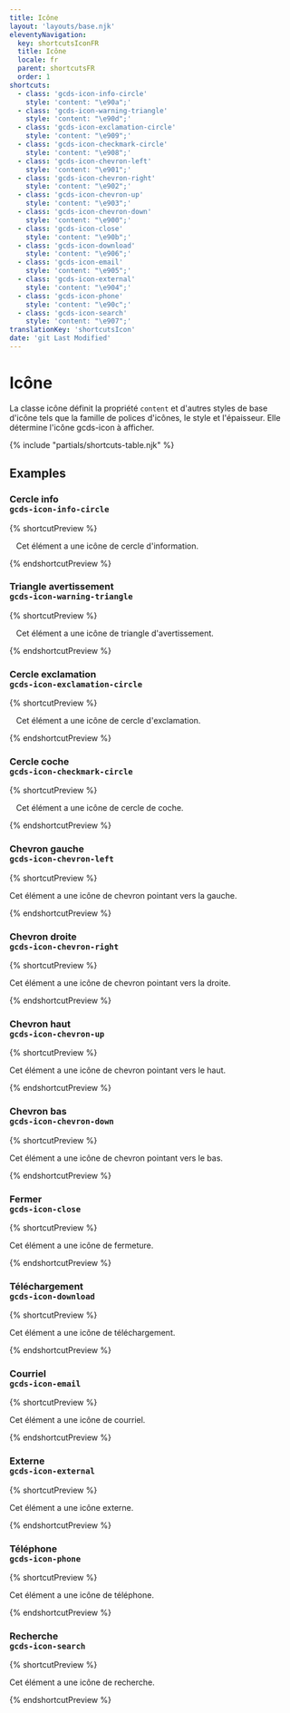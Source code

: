 ```yaml
---
title: Icône
layout: 'layouts/base.njk'
eleventyNavigation:
  key: shortcutsIconFR
  title: Icône
  locale: fr
  parent: shortcutsFR
  order: 1
shortcuts:
  - class: 'gcds-icon-info-circle'
    style: 'content: "\e90a";'
  - class: 'gcds-icon-warning-triangle'
    style: 'content: "\e90d";'
  - class: 'gcds-icon-exclamation-circle'
    style: 'content: "\e909";'
  - class: 'gcds-icon-checkmark-circle'
    style: 'content: "\e908";'
  - class: 'gcds-icon-chevron-left'
    style: 'content: "\e901";'
  - class: 'gcds-icon-chevron-right'
    style: 'content: "\e902";'
  - class: 'gcds-icon-chevron-up'
    style: 'content: "\e903";'
  - class: 'gcds-icon-chevron-down'
    style: 'content: "\e900";'
  - class: 'gcds-icon-close'
    style: 'content: "\e90b";'
  - class: 'gcds-icon-download'
    style: 'content: "\e906";'
  - class: 'gcds-icon-email'
    style: 'content: "\e905";'
  - class: 'gcds-icon-external'
    style: 'content: "\e904";'
  - class: 'gcds-icon-phone'
    style: 'content: "\e90c";'
  - class: 'gcds-icon-search'
    style: 'content: "\e907";'
translationKey: 'shortcutsIcon'
date: 'git Last Modified'
---
```


# Icône

La classe icône définit la propriété `content` et d'autres styles de base d'icône tels que la famille de polices d'icônes, le style et l'épaisseur. Elle détermine l'icône <gcds-link href="{{ links.icon }}">gcds-icon</gcds-link> à afficher.

{% include "partials/shortcuts-table.njk" %}

## Examples

### Cercle info<br/>`gcds-icon-info-circle`

{% shortcutPreview %}

<p>
  <span class="gcds-icon-info-circle"></span> Cet élément a une icône de cercle d'information.
</p>
{% endshortcutPreview %}

### Triangle avertissement<br/>`gcds-icon-warning-triangle`

{% shortcutPreview %}

<p>
  <span class="gcds-icon-warning-triangle"></span> Cet élément a une icône de triangle d'avertissement.
</p>
{% endshortcutPreview %}

### Cercle exclamation<br/>`gcds-icon-exclamation-circle`

{% shortcutPreview %}

<p>
  <span class="gcds-icon-exclamation-circle"></span> Cet élément a une icône de cercle d'exclamation.
</p>
{% endshortcutPreview %}

### Cercle coche<br/>`gcds-icon-checkmark-circle`

{% shortcutPreview %}

<p>
  <span class="gcds-icon-checkmark-circle"></span> Cet élément a une icône de cercle de coche.
</p>
{% endshortcutPreview %}

### Chevron gauche<br/>`gcds-icon-chevron-left`

{% shortcutPreview %}

<p>
  <span class="gcds-icon-chevron-left"></span> Cet élément a une icône de chevron pointant vers la gauche.
</p>
{% endshortcutPreview %}

### Chevron droite<br/>`gcds-icon-chevron-right`

{% shortcutPreview %}

<p>
  <span class="gcds-icon-chevron-right"></span> Cet élément a une icône de chevron pointant vers la droite.
</p>
{% endshortcutPreview %}

### Chevron haut<br/>`gcds-icon-chevron-up`

{% shortcutPreview %}

<p>
  <span class="gcds-icon-chevron-up"></span> Cet élément a une icône de chevron pointant vers le haut.
</p>
{% endshortcutPreview %}

### Chevron bas<br/>`gcds-icon-chevron-down`

{% shortcutPreview %}

<p>
  <span class="gcds-icon-chevron-down"></span> Cet élément a une icône de chevron pointant vers le bas.
</p>
{% endshortcutPreview %}

### Fermer <br/>`gcds-icon-close`

{% shortcutPreview %}

<p>
  <span class="gcds-icon-close"></span> Cet élément a une icône de fermeture.
</p>
{% endshortcutPreview %}

### Téléchargement <br/>`gcds-icon-download`

{% shortcutPreview %}

<p>
  <span class="gcds-icon-download"></span> Cet élément a une icône de téléchargement.
</p>
{% endshortcutPreview %}

### Courriel <br/>`gcds-icon-email`

{% shortcutPreview %}

<p>
  <span class="gcds-icon-email"></span> Cet élément a une icône de courriel.
</p>
{% endshortcutPreview %}

### Externe <br/>`gcds-icon-external`

{% shortcutPreview %}

<p>
  <span class="gcds-icon-external"></span> Cet élément a une icône externe.
</p>
{% endshortcutPreview %}

### Téléphone <br/>`gcds-icon-phone`

{% shortcutPreview %}

<p>
  <span class="gcds-icon-phone"></span> Cet élément a une icône de téléphone.
</p>
{% endshortcutPreview %}

### Recherche <br/>`gcds-icon-search`

{% shortcutPreview %}

<p>
  <span class="gcds-icon-search"></span> Cet élément a une icône de recherche.
</p>
{% endshortcutPreview %}
